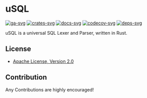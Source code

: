 # uSQL

[![ga-svg]][ga-url]
[![crates-svg]][crates-url]
[![docs-svg]][docs-url]
[![codecov-svg]][codecov-url]
[![deps-svg]][deps-url]

[ga-svg]: https://github.com/koushiro/usql/workflows/test/badge.svg
[ga-url]: https://github.com/koushiro/usql/actions
[crates-svg]: https://img.shields.io/crates/v/usql
[crates-url]: https://crates.io/crates/usql
[docs-svg]: https://docs.rs/usql/badge.svg
[docs-url]: https://docs.rs/usql
[codecov-svg]: https://img.shields.io/codecov/c/github/koushiro/usql
[codecov-url]: https://codecov.io/gh/koushiro/usql
[deps-svg]: https://deps.rs/repo/github/koushiro/usql/status.svg
[deps-url]: https://deps.rs/repo/github/koushiro/usql

uSQL is a universal SQL Lexer and Parser, written in Rust.

## License

- [Apache License, Version 2.0](LICENSE)

## Contribution

Any Contributions are highly encouraged!
